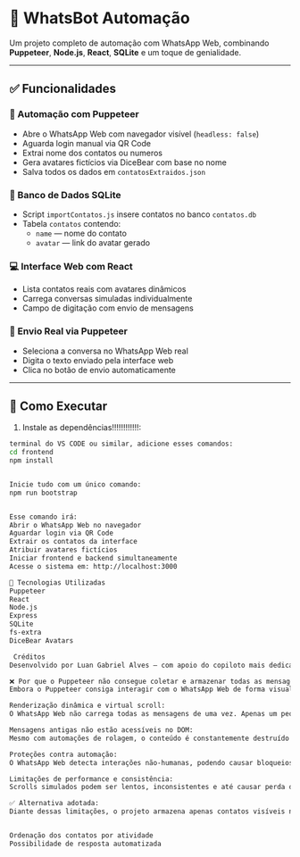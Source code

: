 # 💬 WhatsBot Automação

Um projeto completo de automação com WhatsApp Web, combinando **Puppeteer**, **Node.js**, **React**, **SQLite** e um toque de genialidade.

---

## ✅ Funcionalidades

### 📸 Automação com Puppeteer
- Abre o WhatsApp Web com navegador visível (`headless: false`)
- Aguarda login manual via QR Code
- Extrai nome dos contatos ou numeros
- Gera avatares fictícios via DiceBear com base no nome
- Salva todos os dados em `contatosExtraidos.json`

### 💾 Banco de Dados SQLite
- Script `importContatos.js` insere contatos no banco `contatos.db`
- Tabela `contatos` contendo:
  - `name` — nome do contato
  - `avatar` — link do avatar gerado

### 💻 Interface Web com React
- Lista contatos reais com avatares dinâmicos
- Carrega conversas simuladas individualmente
- Campo de digitação com envio de mensagens

### 🤖 Envio Real via Puppeteer
- Seleciona a conversa no WhatsApp Web real
- Digita o texto enviado pela interface web
- Clica no botão de envio automaticamente

---

## 🚀 Como Executar

1. Instale as dependências!!!!!!!!!!!!:

```bash
terminal do VS CODE ou similar, adicione esses comandos:
cd frontend
npm install


Inicie tudo com um único comando:
npm run bootstrap


Esse comando irá:
Abrir o WhatsApp Web no navegador
Aguardar login via QR Code
Extrair os contatos da interface
Atribuir avatares fictícios
Iniciar frontend e backend simultaneamente
Acesse o sistema em: http://localhost:3000

🧪 Tecnologias Utilizadas
Puppeteer
React
Node.js
Express
SQLite
fs-extra
DiceBear Avatars

 Créditos
Desenvolvido por Luan Gabriel Alves — com apoio do copiloto mais dedicado da internet 😎

❌ Por que o Puppeteer não consegue coletar e armazenar todas as mensagens de um contato no WhatsApp Web?
Embora o Puppeteer consiga interagir com o WhatsApp Web de forma visual e automatizada, a coleta completa e confiável do histórico de mensagens de uma conversa enfrenta limitações técnicas importantes:

Renderização dinâmica e virtual scroll:
O WhatsApp Web não carrega todas as mensagens de uma vez. Apenas um pequeno trecho do histórico é exibido no DOM por vez.

Mensagens antigas não estão acessíveis no DOM:
Mesmo com automações de rolagem, o conteúdo é constantemente destruído e reconstruído pela aplicação.

Proteções contra automação:
O WhatsApp Web detecta interações não-humanas, podendo causar bloqueios de sessão ou travamentos.

Limitações de performance e consistência:
Scrolls simulados podem ser lentos, inconsistentes e até causar perda de mensagens.

✅ Alternativa adotada:
Diante dessas limitações, o projeto armazena apenas contatos visíveis no preview dos contatos (nome ou numeros) frizando que o envio de mensagens reais e garantido:


Ordenação dos contatos por atividade
Possibilidade de resposta automatizada